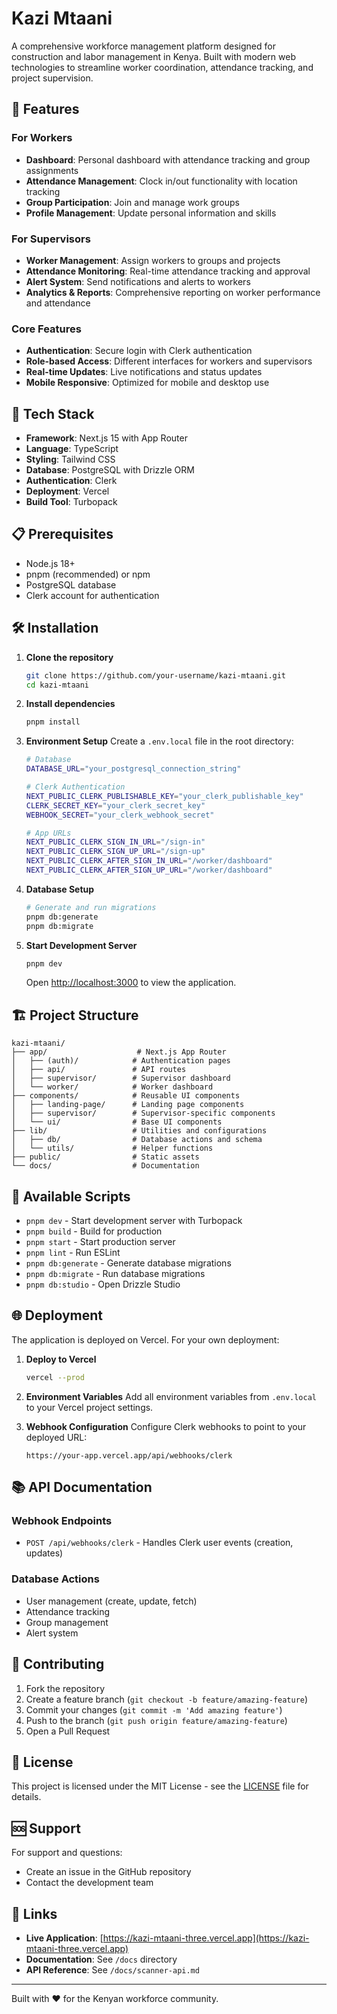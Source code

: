 # Kazi Mtaani

A comprehensive workforce management platform designed for construction and labor management in Kenya. Built with modern web technologies to streamline worker coordination, attendance tracking, and project supervision.

## 🌟 Features

### For Workers
- **Dashboard**: Personal dashboard with attendance tracking and group assignments
- **Attendance Management**: Clock in/out functionality with location tracking
- **Group Participation**: Join and manage work groups
- **Profile Management**: Update personal information and skills

### For Supervisors
- **Worker Management**: Assign workers to groups and projects
- **Attendance Monitoring**: Real-time attendance tracking and approval
- **Alert System**: Send notifications and alerts to workers
- **Analytics & Reports**: Comprehensive reporting on worker performance and attendance

### Core Features
- **Authentication**: Secure login with Clerk authentication
- **Role-based Access**: Different interfaces for workers and supervisors
- **Real-time Updates**: Live notifications and status updates
- **Mobile Responsive**: Optimized for mobile and desktop use

## 🚀 Tech Stack

- **Framework**: Next.js 15 with App Router
- **Language**: TypeScript
- **Styling**: Tailwind CSS
- **Database**: PostgreSQL with Drizzle ORM
- **Authentication**: Clerk
- **Deployment**: Vercel
- **Build Tool**: Turbopack

## 📋 Prerequisites

- Node.js 18+ 
- pnpm (recommended) or npm
- PostgreSQL database
- Clerk account for authentication

## 🛠️ Installation

1. **Clone the repository**
   ```bash
   git clone https://github.com/your-username/kazi-mtaani.git
   cd kazi-mtaani
   ```

2. **Install dependencies**
   ```bash
   pnpm install
   ```

3. **Environment Setup**
   Create a `.env.local` file in the root directory:
   ```bash
   # Database
   DATABASE_URL="your_postgresql_connection_string"
   
   # Clerk Authentication
   NEXT_PUBLIC_CLERK_PUBLISHABLE_KEY="your_clerk_publishable_key"
   CLERK_SECRET_KEY="your_clerk_secret_key"
   WEBHOOK_SECRET="your_clerk_webhook_secret"
   
   # App URLs
   NEXT_PUBLIC_CLERK_SIGN_IN_URL="/sign-in"
   NEXT_PUBLIC_CLERK_SIGN_UP_URL="/sign-up"
   NEXT_PUBLIC_CLERK_AFTER_SIGN_IN_URL="/worker/dashboard"
   NEXT_PUBLIC_CLERK_AFTER_SIGN_UP_URL="/worker/dashboard"
   ```

4. **Database Setup**
   ```bash
   # Generate and run migrations
   pnpm db:generate
   pnpm db:migrate
   ```

5. **Start Development Server**
   ```bash
   pnpm dev
   ```

   Open [http://localhost:3000](http://localhost:3000) to view the application.

## 🏗️ Project Structure

```
kazi-mtaani/
├── app/                    # Next.js App Router
│   ├── (auth)/            # Authentication pages
│   ├── api/               # API routes
│   ├── supervisor/        # Supervisor dashboard
│   └── worker/            # Worker dashboard
├── components/            # Reusable UI components
│   ├── landing-page/      # Landing page components
│   ├── supervisor/        # Supervisor-specific components
│   └── ui/                # Base UI components
├── lib/                   # Utilities and configurations
│   ├── db/                # Database actions and schema
│   └── utils/             # Helper functions
├── public/                # Static assets
└── docs/                  # Documentation
```

## 🔧 Available Scripts

- `pnpm dev` - Start development server with Turbopack
- `pnpm build` - Build for production
- `pnpm start` - Start production server
- `pnpm lint` - Run ESLint
- `pnpm db:generate` - Generate database migrations
- `pnpm db:migrate` - Run database migrations
- `pnpm db:studio` - Open Drizzle Studio

## 🌐 Deployment

The application is deployed on Vercel. For your own deployment:

1. **Deploy to Vercel**
   ```bash
   vercel --prod
   ```

2. **Environment Variables**
   Add all environment variables from `.env.local` to your Vercel project settings.

3. **Webhook Configuration**
   Configure Clerk webhooks to point to your deployed URL:
   ```
   https://your-app.vercel.app/api/webhooks/clerk
   ```

## 📚 API Documentation

### Webhook Endpoints
- `POST /api/webhooks/clerk` - Handles Clerk user events (creation, updates)

### Database Actions
- User management (create, update, fetch)
- Attendance tracking
- Group management
- Alert system

## 🤝 Contributing

1. Fork the repository
2. Create a feature branch (`git checkout -b feature/amazing-feature`)
3. Commit your changes (`git commit -m 'Add amazing feature'`)
4. Push to the branch (`git push origin feature/amazing-feature`)
5. Open a Pull Request

## 📄 License

This project is licensed under the MIT License - see the [LICENSE](LICENSE) file for details.

## 🆘 Support

For support and questions:
- Create an issue in the GitHub repository
- Contact the development team

## 🔗 Links

- **Live Application**: [https://kazi-mtaani-three.vercel.app](https://kazi-mtaani-three.vercel.app)
- **Documentation**: See `/docs` directory
- **API Reference**: See `/docs/scanner-api.md`

---

Built with ❤️ for the Kenyan workforce community.
